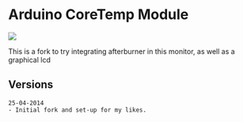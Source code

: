 Arduino CoreTemp Module
============

![](http://i789.photobucket.com/albums/yy180/aaronkable/ArduinoCoreTemp.png)

This is a fork to try integrating afterburner in this monitor, as well as a graphical lcd


Versions
--------
	25-04-2014
	- Initial fork and set-up for my likes.
